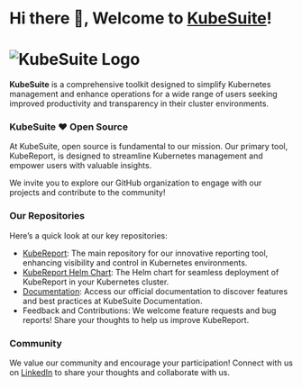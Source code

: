 # Hi there 👋, Welcome to [KubeSuite](https://kubesuite.org)!

# ![KubeSuite Logo](https://drive.google.com/uc?export=view&id=1IoxG7LzyBPyGBfjRc1w3gGb_a7nraJ97)

**KubeSuite** is a comprehensive toolkit designed to simplify Kubernetes management and enhance operations for a wide range of users seeking improved productivity and transparency in their cluster environments.

### KubeSuite ❤️ Open Source

At KubeSuite, open source is fundamental to our mission. Our primary tool, KubeReport, is designed to streamline Kubernetes management and empower users with valuable insights.

We invite you to explore our GitHub organization to engage with our projects and contribute to the community!

### Our Repositories
Here’s a quick look at our key repositories:
* [KubeReport](https://github.com/kubesuiteorg/kubereport): The main repository for our innovative reporting tool, enhancing visibility and control in Kubernetes environments.
* [KubeReport Helm Chart](https://github.com/kubesuiteorg/kubereport-helm-chart): The Helm chart for seamless deployment of KubeReport in your Kubernetes cluster.
* [Documentation](https://kubesuite.org/doc): Access our official documentation to discover features and best practices at KubeSuite Documentation.
* Feedback and Contributions: We welcome feature requests and bug reports! Share your thoughts to help us improve KubeReport.

### Community
We value our community and encourage your participation! Connect with us on [LinkedIn](https://www.linkedin.com/company/kubesuite) to share your thoughts and collaborate with us.

